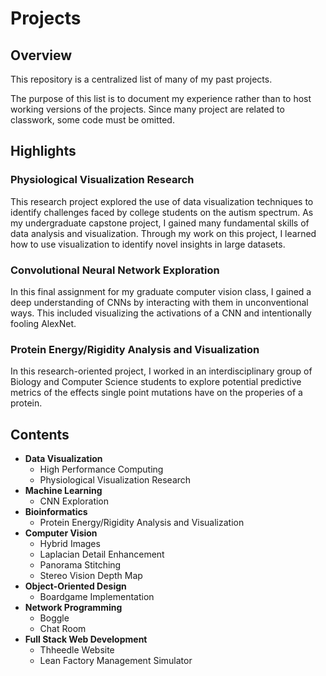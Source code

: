 # Projects

## Overview
This repository is a centralized list of many of my past projects. 

The purpose of this list is to document my experience rather than to host working versions of the projects. Since many project are related to classwork, some code must be omitted.

## Highlights
### Physiological Visualization Research
This research project explored the use of data visualization techniques to identify challenges faced by college students on the autism spectrum. As my undergraduate capstone project, I gained many fundamental skills of data analysis and visualization. Through my work on this project, I learned how to use visualization to identify novel insights in large datasets.
### Convolutional Neural Network Exploration
In this final assignment for my graduate computer vision class, I gained a deep understanding of CNNs by interacting with them in unconventional ways. This included visualizing the activations of a CNN and intentionally fooling AlexNet.
### Protein Energy/Rigidity Analysis and Visualization
In this research-oriented project, I worked in an interdisciplinary group of Biology and Computer Science students to explore potential predictive metrics of the effects single point mutations have on the properies of a protein.

## Contents

- **Data Visualization**
  - High Performance Computing
  - Physiological Visualization Research
- **Machine Learning**
  - CNN Exploration
- **Bioinformatics**
  - Protein Energy/Rigidity Analysis and Visualization
- **Computer Vision**
  - Hybrid Images
  - Laplacian Detail Enhancement
  - Panorama Stitching
  - Stereo Vision Depth Map
- **Object-Oriented Design**
  - Boardgame Implementation
- **Network Programming**
  - Boggle
  - Chat Room
- **Full Stack Web Development**
  - Thheedle Website
  - Lean Factory Management Simulator

  
